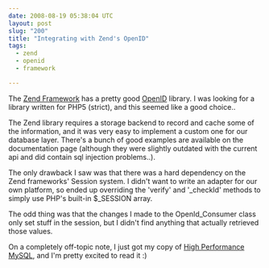 ```yaml
---
date: 2008-08-19 05:38:04 UTC
layout: post
slug: "200"
title: "Integrating with Zend's OpenID"
tags:
  - zend
  - openid
  - framework

---
```

<p>The <a href="http://framework.zend.com/">Zend Framework</a> has a pretty good <a href="http://framework.zend.com/manual/en/zend.openid.html">OpenID</a> library. I was looking for a library written for PHP5 (strict), and this seemed like a good choice..</p>

<p>The Zend library requires a storage backend to record and cache some of the information, and it was very easy to implement a custom one for our database layer. There's a bunch of good examples are available on the documentation page (although they were slightly outdated with the current api and did contain sql injection problems..).</p>

<p>The only drawback I saw was that there was a hard dependency on the Zend frameworks' Session system. I didn't want to write an adapter for our own platform, so ended up overriding the 'verify' and '_checkId' methods to simply use PHP's built-in $_SESSION array.</p>

<p>The odd thing was that the changes I made to the OpenId_Consumer class only set stuff in the session, but I didn't find anything that actually retrieved those values.</p>

<p>On a completely off-topic note, I just got my copy of <a href="http://www.amazon.com/High-Performance-MySQL-Optimization-Replication/dp/0596101716/ref=pd_bbs_sr_1?ie=UTF8&s=books&qid=1219099037&sr=1-1">High Performance MySQL</a>, and I'm pretty excited to read it :)</p>
